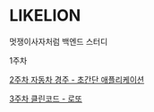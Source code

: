 # LIKELION
멋쟁이사자처럼 백엔드 스터디 

<JAVA>
1주차 

[2주차 자동차 경주 - 초간단 애플리케이션](https://github.com/day024/java-racingcar-simple-playground)

[3주차 클린코드 - 로또](https://github.com/day024/java-lotto-clean-playground/tree/day024)

